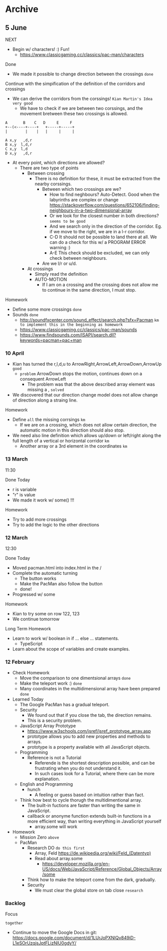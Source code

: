 # Archive

## 5 June

NEXT

* Begin w/ characters! :) Fun! 
  * https://www.classicgaming.cc/classics/pac-man/characters 

Done

* We made it possible to change direction between the crossings `done`

Continue with the simpification of the definition of the corridors and crossings

  * We can derive the corridors from the corssings! `Kian Martin's Idea` `very good`
    * We have to check if we are between two corssings, and the movement bretween these two crossings is allowed.

```
A       B    C   D     E     F
+--(<----+----+   +-----+-----+
|        |    |   |     |     |

A x,y   ,d,r
B x,y  l,d,r
C x,y  l,d
D x,y   ,d,r

``` 

* At every point, which directions are allowed?
  * There are two type of points
    * Between crossing
      * There is no definition for these, it must be extracted from the nearby corssings.
        * Between which two crossings are we?
          * How to find neghbours? Auto-Detect. Good when the labyrinths are complex or change https://stackoverflow.com/questions/652106/finding-neighbours-in-a-two-dimensional-array 
          * Or we look for the closest number in both directions? `seems to be good` 
          * And we search only in the direction of the corridor. Eg. if we move to the right, we are in a l-r corridor.
          * C-D It should not be possible to land there at all. We can do a check for this w/ a PROGRAM ERROR warning :)
          * A-E This check should be excluded, we can only check between neighbours.
        * Are we l/r or u/d.
    * At crossings
      * Simply read the definition
      * AUTO-MOTION
        * If I am on a crossing and the crossing does not allow me to continue in the same direction, I must stop.

Homework

* Define some more crossings `done`
* Sounds `done`
  * http://soundfxcenter.com/sound_effect/search.php?sfx=Pacman `km to implement this in the beginning as homework`
  * https://www.classicgaming.cc/classics/pac-man/sounds 
  * https://www.findsounds.com/ISAPI/search.dll?keywords=pacman+pac+man

### 10 April

* Kian has turned the r,l,d,u to ArrowRight,ArrowLeft,ArrowDown,ArrowUp `good`
  * `problem` ArrowDown stops the motion, continues down on a consequent ArrowLeft
    * The problem was that the above described array element was missing a , `solved`
* We discovered that our direction change model does not allow change of direction along a straing line.

Homework

* Define `all` the missing corrsings `km`
  * If we are on a crossing, which does not allow certain direction, the automatic motion in this direction should also stop.
* We need also line definition which allows up/down or left/right along the full length of a vertical or horizontal corridor `km`
  * Another array or a 3rd element in the coordinates `km`

### 13 March

11:30

Done Today

* r is variable
* "r" is value
* We made it work w/ some() !!!

Homework

* Try to add more crossings
* Try to add the logic to the other directions

### 12 March

12:30

Done Today

* Moved pacman.html into index.html in the /
* Complete the automatic turning
  * The button works
  * Make the PacMan also follow the button
  * done!
* Progressed w/ some

Homework

* Kian to try some on row 122, 123
* We continue tomorrow

Long Term Homework

* Learn to work w/ boolean in if ... else ... statements.
  * TypeScript
* Learn about the scope of variables and create examples.
### 12 February

* Check Homework
  * Move the comparison to one dimentsional arrays `done`
  * Make the teleport work :) `done`
  * Many coordinates in the multidimensional array have been prepared `done`
* Learned Today
  * The Google PacMan has a gradual teleport.
  * Security
    * We found out that if you close the tab, the direction remains.
    * This is a security problem.
  * JavaScript Array Prototype
    * https://www.w3schools.com/jsref/jsref_prototype_array.asp
    * prototype allows you to add new properties and methods to arrays.
    * prototype is a property available with all JavaScript objects.
  * Programming
    * Reference is not a Tutorial
      * Referende is the shortest description possible, and can be frustrating when you do not understand it.
      * In such cases look for a Tutorial, where there can be more explanation.
  * English and Programming
    * hunch
      * A feeling or guess based on intuition rather than fact.
  * Think how best to cycle thorugh the multidimentional array.
    * The built-in fuctions are faster than writing the same in JavaScript.
    * callback or anonyme function extends built-in functions in a more efficient way, than writing everything in JavaScript yourself
      * array.some will work
* Homework
  * Mission Zero `above`
  * PacMan
    * Research DO `do this first`
      * Array, Feld https://de.wikipedia.org/wiki/Feld_(Datentyp) 
      * Read about array.some
        * https://developer.mozilla.org/en-US/docs/Web/JavaScript/Reference/Global_Objects/Array/some 
    * Think how to make the teleport come from the dark, gradually.
    * Security
      * We must clear the global store on tab close `research`

### Backlog

Focus

`together`

* Continue to move the Google Docs in git: https://docs.google.com/document/d/1LUrJoPXNlQv849iD-L1eSOrUzqjsJptFLizNlU0gdyY/
